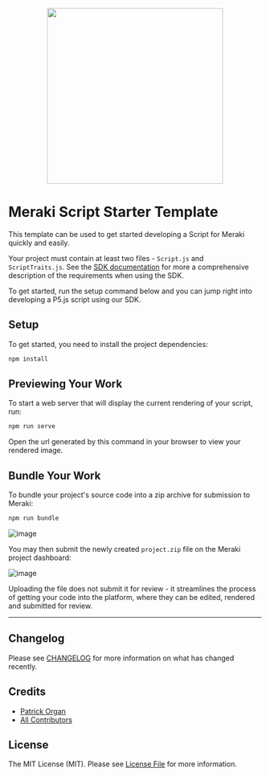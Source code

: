 <p align="center">
    <img style="width: 350px;" src="https://repository-images.githubusercontent.com/448071637/0d3befa7-1dfe-42b6-b360-637a9b00202a" alt="" />
</p>

# Meraki Script Starter Template

This template can be used to get started developing a Script for Meraki quickly and easily.

Your project must contain at least two files - `Script.js` and `ScriptTraits.js`.  See the [SDK documentation](https://github.com/merakigenart/meraki-js-sdk/blob/main/README.md) for more a comprehensive description of the requirements when using the SDK.

To get started, run the setup command below and you can jump right into developing a P5.js script using our SDK.

## Setup

To get started, you need to install the project dependencies:

```bash
npm install
```

## Previewing Your Work

To start a web server that will display the current rendering of your script, run:

```bash
npm run serve
```

Open the url generated by this command in your browser to view your rendered image.

## Bundle Your Work

To bundle your project's source code into a zip archive for submission to Meraki:

```bash
npm run bundle
```

![image](https://user-images.githubusercontent.com/5508707/149685539-105fd57e-ff4a-4511-9aa1-91e49d9458f4.png)

You may then submit the newly created `project.zip` file on the Meraki project dashboard:

![image](https://user-images.githubusercontent.com/5508707/149684950-a04fa8ac-2889-4907-9f88-70b3f3cfe31c.png)

Uploading the file does not submit it for review - it streamlines the process of getting your code into the platform, where they can be edited, rendered and submitted for review.

---

## Changelog

Please see [CHANGELOG](CHANGELOG.md) for more information on what has changed recently.

## Credits

- [Patrick Organ](https://github.com/patinthehat)
- [All Contributors](../../contributors)

## License

The MIT License (MIT). Please see [License File](LICENSE) for more information.
